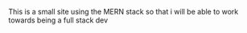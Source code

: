 This is a small site using the MERN stack so that i will be able to work towards being a full stack dev 

